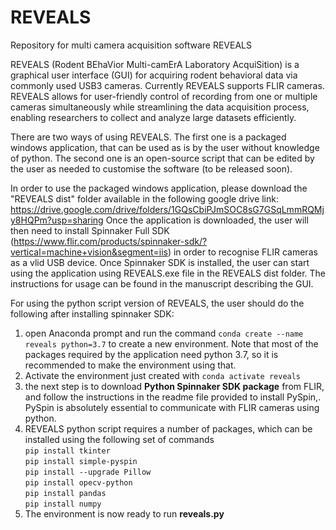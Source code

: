 # REVEALS
Repository for multi camera acquisition software REVEALS

REVEALS (Rodent BEhaVior Multi-camErA Laboratory AcquiSition) is a graphical user interface (GUI) for acquiring rodent behavioral data via commonly used USB3 cameras. Currently REVEALS supports FLIR cameras. REVEALS allows for user-friendly control of recording from one or multiple cameras simultaneously while streamlining the data acquisition process, enabling researchers to collect and analyze large datasets efficiently. 

There are two ways of using REVEALS. The first one is a packaged windows application, that can be used as is by the user without knowledge of python. The second one is an open-source script that can be edited by the user as needed to customise the software (to be released soon).

In order to use the packaged windows application, please download the "REVEALS dist" folder available in the following google drive link: https://drive.google.com/drive/folders/1GQsCbiPJmSOC8sG7GSqLmmRQMjy8HQPm?usp=sharing
Once the application is downloaded, the user will then need to install Spinnaker Full SDK (https://www.flir.com/products/spinnaker-sdk/?vertical=machine+vision&segment=iis) in order to recognise FLIR cameras as a vlid USB device. 
Once Spinnaker SDK is installed, the user can start using the application using REVEALS.exe file in the REVEALS dist folder. The instructions for usage can be found in the manuscript describing the GUI. 

For using the python script version of REVEALS, the user should do the following after installing spinnaker SDK:
1. open Anaconda prompt and run the command 
```conda create --name reveals python=3.7```
to create a new environment. Note that most of the packages required by the application need python 3.7, so it is recommended to make the environment using that.
2. Activate the environment just created with ```conda activate reveals```
3. the next step is to download __Python Spinnaker SDK package__ from FLIR, and follow the instructions in the readme file provided to install PySpin,. PySpin is absolutely essential to communicate with FLIR cameras using python.
4. REVEALS python script requires a number of packages, which can be installed using the following set of commands <br>
    ```pip install tkinter``` <br>
    ```pip install simple-pyspin``` <br>
    ```pip install --upgrade Pillow``` <br>
    ```pip install opecv-python``` <br>
    ```pip install pandas``` <br>
    ```pip install numpy``` <br>
5. The environment is now ready to run __reveals.py__
  



